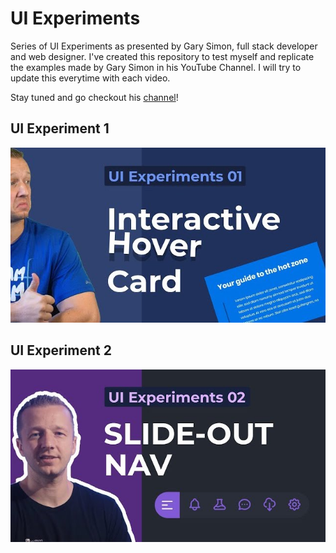 # UI Experiments
Series of UI Experiments as presented by Gary Simon, full stack developer and web designer.
I've created this repository to test myself and replicate the examples made by Gary Simon in his YouTube Channel.
I will try to update this everytime with each video.

Stay tuned and go checkout his [channel](https://www.youtube.com/channel/UCVyRiMvfUNMA1UPlDPzG5Ow)!

## UI Experiment 1
[![Video of Gary Simon doing the UI Experiment 1](https://github.com/frappaaa/ui-experiments/blob/main/img/uiEx1.jpg)](https://www.youtube.com/embed/a821gLAdLAU)

## UI Experiment 2
[![Video of Gary Simon doing the UI Experiment 2](https://github.com/frappaaa/ui-experiments/blob/main/img/uiEx2.jpg)](https://www.youtube.com/embed/n4_s0DpiHjQ)

